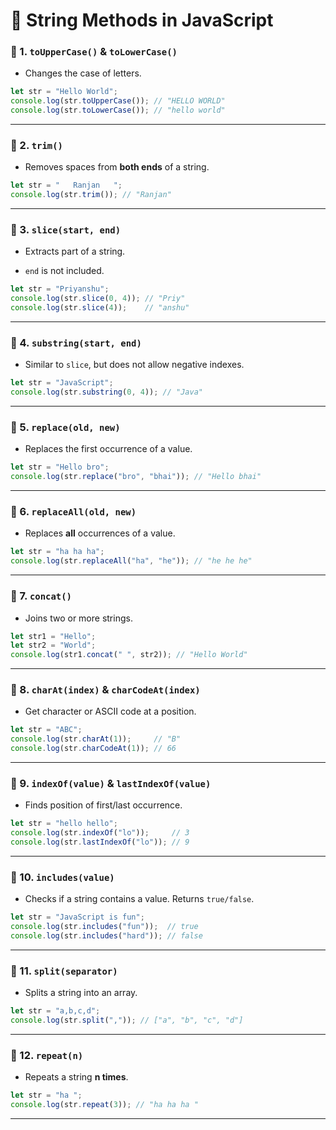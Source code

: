 
# 📌 String Methods in JavaScript

### 🔹 1. `toUpperCase()` & `toLowerCase()`

- Changes the case of letters.
    

```js
let str = "Hello World";
console.log(str.toUpperCase()); // "HELLO WORLD"
console.log(str.toLowerCase()); // "hello world"
```

---

### 🔹 2. `trim()`

- Removes spaces from **both ends** of a string.
    

```js
let str = "   Ranjan   ";
console.log(str.trim()); // "Ranjan"
```

---

### 🔹 3. `slice(start, end)`

- Extracts part of a string.
    
- `end` is not included.
    

```js
let str = "Priyanshu";
console.log(str.slice(0, 4)); // "Priy"
console.log(str.slice(4));    // "anshu"
```

---

### 🔹 4. `substring(start, end)`

- Similar to `slice`, but does not allow negative indexes.
    

```js
let str = "JavaScript";
console.log(str.substring(0, 4)); // "Java"
```

---

### 🔹 5. `replace(old, new)`

- Replaces the first occurrence of a value.
    

```js
let str = "Hello bro";
console.log(str.replace("bro", "bhai")); // "Hello bhai"
```

---

### 🔹 6. `replaceAll(old, new)`

- Replaces **all** occurrences of a value.
    

```js
let str = "ha ha ha";
console.log(str.replaceAll("ha", "he")); // "he he he"
```

---

### 🔹 7. `concat()`

- Joins two or more strings.
    

```js
let str1 = "Hello";
let str2 = "World";
console.log(str1.concat(" ", str2)); // "Hello World"
```

---

### 🔹 8. `charAt(index)` & `charCodeAt(index)`

- Get character or ASCII code at a position.
    

```js
let str = "ABC";
console.log(str.charAt(1));     // "B"
console.log(str.charCodeAt(1)); // 66
```

---

### 🔹 9. `indexOf(value)` & `lastIndexOf(value)`

- Finds position of first/last occurrence.
    

```js
let str = "hello hello";
console.log(str.indexOf("lo"));     // 3
console.log(str.lastIndexOf("lo")); // 9
```

---

### 🔹 10. `includes(value)`

- Checks if a string contains a value. Returns `true/false`.
    

```js
let str = "JavaScript is fun";
console.log(str.includes("fun"));  // true
console.log(str.includes("hard")); // false
```

---

### 🔹 11. `split(separator)`

- Splits a string into an array.
    

```js
let str = "a,b,c,d";
console.log(str.split(",")); // ["a", "b", "c", "d"]
```

---

### 🔹 12. `repeat(n)`

- Repeats a string **n times**.
    

```js
let str = "ha ";
console.log(str.repeat(3)); // "ha ha ha "
```

---
